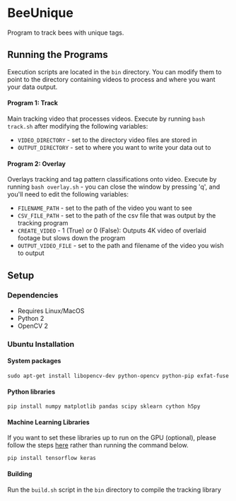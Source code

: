 # BeeUnique

Program to track bees with unique tags.

## Running the Programs

Execution scripts are located in the `bin` directory. You can modify them to point to the directory containing videos to process and where you want your data output.

#### Program 1: Track
Main tracking video that processes videos. Execute by running `bash track.sh` after modifying the following variables:
- `VIDEO_DIRECTORY` - set to the directory video files are stored in
- `OUTPUT_DIRECTORY` - set to where you want to write your data out to

#### Program 2: Overlay
Overlays tracking and tag pattern classifications onto video. Execute by running `bash overlay.sh` - you can close the window by pressing 'q', and you'll need to edit the following variables:
- `FILENAME_PATH` - set to the path of the video you want to see
- `CSV_FILE_PATH` - set to the path of the csv file that was output by the tracking program
- `CREATE_VIDEO` - 1 (True) or 0 (False): Outputs 4K video of overlaid footage but slows down the program
- `OUTPUT_VIDEO_FILE` - set to the path and filename of the video you wish to output

## Setup

### Dependencies
- Requires Linux/MacOS
- Python 2
- OpenCV 2

### Ubuntu Installation

#### System packages
`sudo apt-get install libopencv-dev python-opencv python-pip exfat-fuse`

#### Python libraries
`pip install numpy matplotlib pandas scipy sklearn cython h5py`

#### Machine Learning Libraries

If you want to set these libraries up to run on the GPU (optional), please follow the steps [here](https://gist.github.com/jackbrucesimpson/854b76ec1a3005af3377f7b22fda1f13) rather than running the command below.

`pip install tensorflow keras`

#### Building

Run the `build.sh` script in the `bin` directory to compile the tracking library
